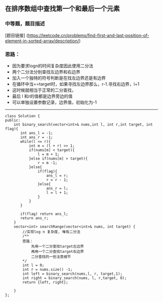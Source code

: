 ## 在排序数组中查找第一个和最后一个元素

### 中等题，题目描述
[题目链接] (https://leetcode.cn/problems/find-first-and-last-position-of-element-in-sorted-array/description/)

### 思路：
- 因为要求logn的时间复杂度因此使用二分法
- 两个二分法分别查找左边界和右边界
- 加入一个独特的符号判断是在找左边界还是有边界
- 在循环中当==target时，如果寻找左边界那么，r-1.寻找右边界，l+1
- 这时候就相当于正常的二分查找，
- 最后 l 和r的值都是边界旁边的值
- 可以单独设置参数记录，边界值，初始化为-1


---
```
class Solution {
public:
    int binary_search(vector<int>& nums,int l, int r,int target, int flag){
       int ans_l = -1;
       int ans_r = -1;
       while(l <= r){
           int m = (l + r) >> 1;
           if(nums[m] < target){
               l = m + 1;
           }else if(nums[m] > target){
               r = m -1;
           }else{
               if(flag){
                   ans_l = r;
                   r = r - 1;
               }else{
                   ans_r = l;
                   l = l + 1;
               }
           }
       }

       if(flag) return ans_l;
       return ans_r;
    }
    vector<int> searchRange(vector<int>& nums, int target) {
        //实现log n 复杂度, 唯有二分法
        /**
        思路：
            先用一个二分查找target左边界
            再用一个二分查找target右边界
            二分查找的一些注意细节   
        */
        int l = 0;
        int r = nums.size() -1;
        int left = binary_search(nums,l, r, target,1);
        int right = binary_search(nums, l, r,target, 0);
        return {left, right};

    }
};

```
